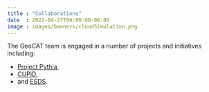 ```yaml
---
title : "Collaborations"
date  : 2022-04-27T00:00:00-06:00
image : images/banners/cloudSimulation.png
---
```


The GeoCAT team is engaged in a number of projects and initiatives including:
- [Project Pythia](https://projectpythia.org/), 
- [CUPiD](https://ncar.github.io/CUPiD/), 
- and [ESDS](https://ncar.github.io/esds/).